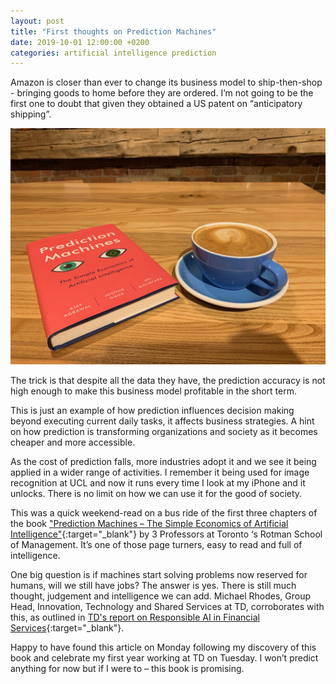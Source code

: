 ```yaml
---
layout: post
title: "First thoughts on Prediction Machines"
date: 2019-10-01 12:00:00 +0200
categories: artificial intelligence prediction
---
```

Amazon is closer than ever to change its business model to ship-then-shop - bringing goods to home before they are ordered. 
I’m not going to be the first one to doubt that given they obtained a US patent on “anticipatory shipping”. 

<p align="center"><img src="/images/posts/prediction-machines.jpg" alt="Read and Drink Coffee"></p>

<!-- more -->

The trick is that despite all the data they have, the prediction accuracy is not high enough to make this business model profitable in the 
short term.  

This is just an example of how prediction influences decision making beyond executing current daily tasks, it affects business strategies. 
A hint on how prediction is transforming organizations and society as it becomes cheaper and more accessible.    

As the cost of prediction falls, more industries adopt it and we see it being applied in a wider range of activities. I remember it being 
used for image recognition at UCL and now it runs every time I look at my iPhone and it unlocks. There is no limit on how we can use it 
for the good of society. 

This was a quick weekend-read on a bus ride of the first three chapters of the book ["Prediction Machines – The Simple Economics of 
Artificial Intelligence"][prediction-machines-book]{:target="_blank"} by 3 Professors at Toronto ‘s Rotman School of Management. It’s one of those page turners, easy to read and full of intelligence.  

One big question is if machines start solving problems now reserved for humans, will we still have jobs? The answer is yes. There is still 
much thought, judgement and intelligence we can add. Michael Rhodes, Group Head, Innovation, Technology and Shared Services at TD, corroborates with this, as outlined in [TD's report on Responsible AI in Financial Services][report-ai-financial-services]{:target="_blank"}. 

Happy to have found this article on Monday following my discovery of this book and celebrate my first year working at TD on Tuesday. I won’t predict anything for now but if I were to – this book is promising.

[prediction-machines-book]: https://www.amazon.ca/gp/product/1633695670/ref=as_li_qf_asin_il_tl?ie=UTF8&tag=keniasousa-20&creative=330641&linkCode=as2&creativeASIN=1633695670&linkId=3eaea2629898fffb4fc880b08eeba1d7


[report-ai-financial-services]: https://newsroom.td.com/featured-news/responsible-ai-in-financial-services-report?utm_campaign=Responsible+AI&utm_medium=bitly&utm_source=OpEd
